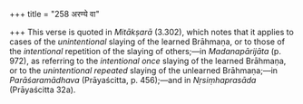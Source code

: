+++
title = "258 अरण्ये वा"

+++
This verse is quoted in *Mitākṣarā* (3.302), which notes that it applies
to cases of the *unintentional* slaying of the learned Brāhmaṇa, or to
those of the *intentional* repetition of the slaying of others;—in
*Madanapārijāta* (p. 972), as referring to the *intentional once*
slaying of the learned Brāhmaṇa, or to the *unintentional repeated*
slaying of the unlearned Brāhmaṇa;—in *Parāśaramādhava* (Prāyaścitta, p.
456);—and in *Nṛsiṃhaprasāda* (Prāyaścitta 32a).
